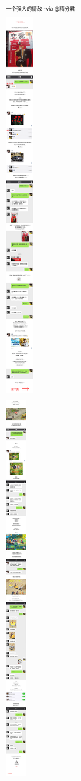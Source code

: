 一个强大的情敌 -via @精分君

![c93dcb26449144fa976c6e616e6a7583.png](https://raw.githubusercontent.com/wxlzmt/cdn1/master/ext/qw/groups/10034/c93dcb26449144fa976c6e616e6a7583.png)

![d6ef9ac75d6841f08eb9b20edb49df82.png](https://raw.githubusercontent.com/wxlzmt/cdn1/master/ext/qw/groups/10034/d6ef9ac75d6841f08eb9b20edb49df82.png)
